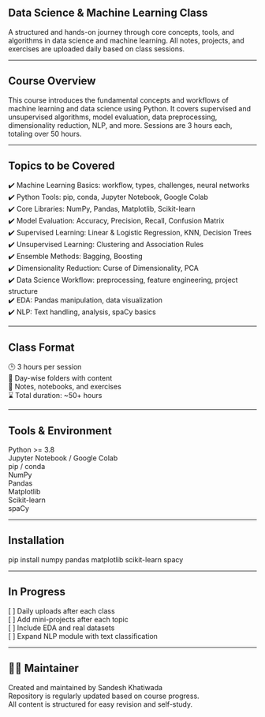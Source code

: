 
## Data Science & Machine Learning Class

A structured and hands-on journey through core concepts, tools, and algorithms in data science and machine learning.
All notes, projects, and exercises are uploaded daily based on class sessions.

---

## Course Overview

This course introduces the fundamental concepts and workflows of machine learning and data science using Python.
It covers supervised and unsupervised algorithms, model evaluation, data preprocessing, dimensionality reduction, NLP, and more.
Sessions are 3 hours each, totaling over 50 hours.

---

## Topics to be Covered

✔️ Machine Learning Basics: workflow, types, challenges, neural networks  
✔️ Python Tools: pip, conda, Jupyter Notebook, Google Colab  
✔️ Core Libraries: NumPy, Pandas, Matplotlib, Scikit-learn  
✔️ Model Evaluation: Accuracy, Precision, Recall, Confusion Matrix  
✔️ Supervised Learning: Linear & Logistic Regression, KNN, Decision Trees  
✔️ Unsupervised Learning: Clustering and Association Rules  
✔️ Ensemble Methods: Bagging, Boosting  
✔️ Dimensionality Reduction: Curse of Dimensionality, PCA  
✔️ Data Science Workflow: preprocessing, feature engineering, project structure  
✔️ EDA: Pandas manipulation, data visualization  
✔️ NLP: Text handling, analysis, spaCy basics  

---


## Class Format

🕒 3 hours per session  
📁 Day-wise folders with content  
🧾 Notes, notebooks, and exercises  
⌛ Total duration: ~50+ hours  

---

## Tools & Environment

Python >= 3.8  
Jupyter Notebook / Google Colab  
pip / conda  
NumPy  
Pandas  
Matplotlib  
Scikit-learn  
spaCy  

---

## Installation

pip install numpy pandas matplotlib scikit-learn spacy

---

## In Progress

[ ] Daily uploads after each class  
[ ] Add mini-projects after each topic  
[ ] Include EDA and real datasets  
[ ] Expand NLP module with text classification  

---

## 👨‍💻 Maintainer

Created and maintained by Sandesh Khatiwada  
Repository is regularly updated based on course progress.  
All content is structured for easy revision and self-study.
